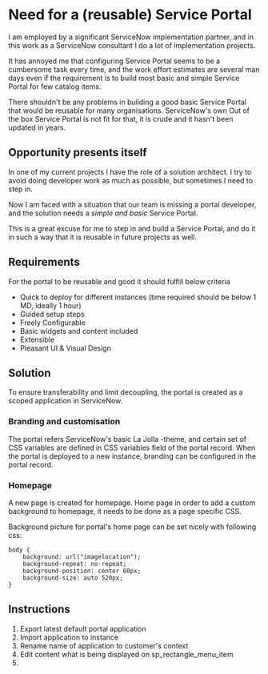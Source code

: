 # Need for a (reusable) Service Portal

I am employed by a significant ServiceNow implementation partner, and in this work as a ServiceNow consultant I do a lot of implementation projects. 

It has annoyed me that configuring Service Portal seems to be a cumbersome task every time, and the work effort estimates are several man days even if the requirement is to build most basic and simple Service Portal for few catalog items.

There shouldn't be any problems in building a good basic Service Portal that would be reusable for many organisations. ServiceNow's own Out of the box Service Portal is not fit for that, it is crude and it hasn't been updated in years.   

## Opportunity presents itself

In one of my current projects I have the role of a solution architect. I try to avoid doing developer work as much as possible, but sometimes I need to step in.

Now I am faced with a situation that our team is missing a portal developer, and the solution needs a _simple and basic_ Service Portal. 

This is a great excuse for me to step in and build a Service Portal, and do it in such a way that it is reusable in future projects as well.

## Requirements

For the portal to be reusable and good it should fulfill below criteria
* Quick to deploy for different instances 
    (time required should be below 1 MD, ideally 1 hour) 
* Guided setup steps
* Freely Configurable
* Basic widgets and content included
* Extensible
* Pleasant UI & Visual Design

## Solution

To ensure transferability and limit decoupling, the portal is created as a scoped application in ServiceNow.

### Branding and customisation

The portal refers ServiceNow's basic La Jolla -theme, and certain set of CSS variables are defined in CSS variables field of the portal record. When the portal is deployed to a new instance, branding can be configured in the portal record.

### Homepage

A new page is created for homepage. Home page in order to add a custom background to homepage, it needs to be done as a page specific CSS.

Background picture for portal's home page can be set nicely with following css:

    body {
        background: url("imagelocation");
        background-repeat: no-repeat;
        background-position: center 60px;
        background-size: auto 520px;
    }

## Instructions

1. Export latest default portal application
2. Import application to instance
3. Rename name of application to customer's context
4. Edit content what is being displayed on sp_rectangle_menu_item  
5. 